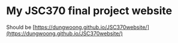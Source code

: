 # My JSC370 final project website

Should be [https://dungwoong.github.io/JSC370website/](https://dungwoong.github.io/JSC370website/)
